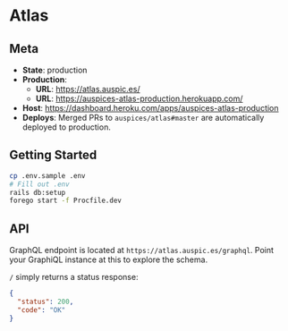 # Atlas

## Meta

- **State**: production
- **Production**:
  - **URL**: https://atlas.auspic.es/
  - **URL**: https://auspices-atlas-production.herokuapp.com/
- **Host**: https://dashboard.heroku.com/apps/auspices-atlas-production
- **Deploys**: Merged PRs to `auspices/atlas#master` are automatically deployed to production.

## Getting Started

```sh
cp .env.sample .env
# Fill out .env
rails db:setup
forego start -f Procfile.dev
```

## API

GraphQL endpoint is located at `https://atlas.auspic.es/graphql`. Point your GraphiQL instance at this to explore the schema.

`/` simply returns a status response:

```json
{
  "status": 200,
  "code": "OK"
}
```
